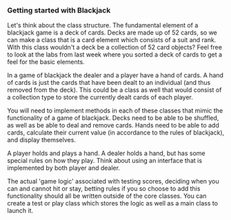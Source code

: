### Getting started with Blackjack

Let's think about the class structure. The fundamental element of a blackjack game is a deck of cards. Decks are made up of 52 cards, so we can make a class that is a card element which consists of a suit and rank. With this class wouldn't a deck be a collection of 52 card objects? Feel free to look at the labs from last week where you sorted a deck of cards to get a feel for the basic elements.

In a game of blackjack the dealer and a player have a hand of cards. A hand of cards is just the cards that have been dealt to an individual (and thus removed from the deck). This could be a class as well that would consist of a collection type to store the currently dealt cards of each player.

You will need to implement methods in each of these classes that mimic the functionality of a game of blackjack. Decks need to be able to be shuffled, as well as be able to deal and remove cards. Hands need to be able to add cards, calculate their current value (in accordance to the rules of blackjack), and display themselves.

A player holds and plays a hand.  A dealer holds a hand, but has some special rules on how they play.  Think about using an interface that is implemented by both player and dealer.

The actual 'game logic' associated with testing scores, deciding when you can and cannot hit or stay, betting rules if you so choose to add this functionality should all be written outside of the core classes. You can create a test or play class which stores the logic as well as a main class to launch it.
